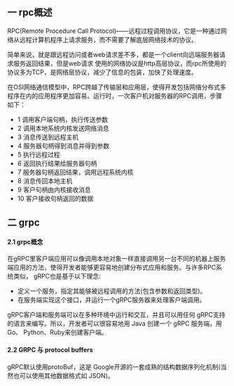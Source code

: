 ## 一 rpc概述  

RPC(Remote Procedure Call Protocol)——远程过程调用协议，它是一种通过网络从远程计算机程序上请求服务，而不需要了解底层网络技术的协议。  

简单来说，就是跟远程访问或者web请求差不多，都是一个client向远端服务器请求服务返回结果，但是web请求 使用的网络协议是http高层协议，而rpc所使用的协议多为TCP，是网络层协议，减少了信息的包装，加快了处理速度。  

在OSI网络通信模型中，RPC跨越了传输层和应用层，使得开发包括网络分布式多程序在内的应用程序更加容易。运行时，一次客户机对服务器的RPC调用，步骤如下：
- 1 调用客户端句柄，执行传送参数
- 2 调用本地系统内核发送网络消息
- 3 消息传送到远程主机
- 4 服务器句柄得到消息并得到参数
- 5 执行远程过程
- 6 返回执行结果给服务器句柄
- 7 服务器句柄返回结果，调用远程系统内核
- 8 消息传回本地主机
- 9 客户句柄由内核接收消息
- 10 客户接收句柄返回的数据

## 二 grpc

#### 2.1 grpc概念

在gRPC里客户端应用可以像调用本地对象一样直接调用另一台不同的机器上服务端应用的方法，使得开发者能够更容易地创建分布式应用和服务。与许多RPC系统类似， gRPC也是基于以下理念:
- 定义一个服务，指定其能够被远程调用的方法(包含参数和返回类型)。
- 在服务端实现这个接口，并运行一个gRPC服务器来处理客户端调用。

gRPC客户端和服务端可以在多种环境中运行和交互，并且可以用任何 gRPC支持的语言来编写。所以，开发者可以很容易地用 Java 创建一个 gRPC 服务端，用 Go、 Python、Ruby来创建客户端。

#### 2.2 GRPC 与 protocol buffers

gRPC默认使用protoBuf，这是 Google开源的一套成熟的结构数据序列化机制(当然也可以使用其他数据格式如 JSON)。
